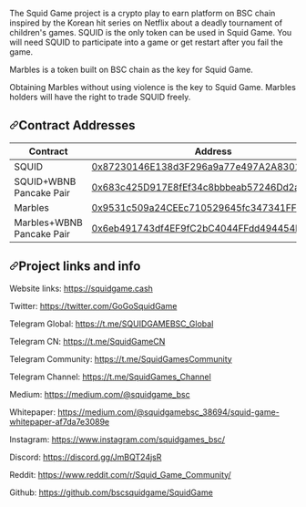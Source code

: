 
<p dir="auto">The Squid Game project is a crypto play to earn platform on BSC chain inspired by the Korean hit series on Netflix about a deadly tournament of children's games. SQUID is the only token can be used in Squid Game. You will need SQUID to participate into a game or get restart after you fail the game.</p>
<p dir="auto">Marbles is a token built on BSC chain as the key for Squid Game.</p>
<p dir="auto">Obtaining Marbles without using violence is the key to Squid Game. Marbles holders will have the right to trade SQUID freely.</p>
<h2 dir="auto"><a id="user-content-contract-addresses" class="anchor" aria-hidden="true" href="#contract-addresses"><svg class="octicon octicon-link" viewBox="0 0 16 16" version="1.1" width="16" height="16" aria-hidden="true"><path fill-rule="evenodd" d="M7.775 3.275a.75.75 0 001.06 1.06l1.25-1.25a2 2 0 112.83 2.83l-2.5 2.5a2 2 0 01-2.83 0 .75.75 0 00-1.06 1.06 3.5 3.5 0 004.95 0l2.5-2.5a3.5 3.5 0 00-4.95-4.95l-1.25 1.25zm-4.69 9.64a2 2 0 010-2.83l2.5-2.5a2 2 0 012.83 0 .75.75 0 001.06-1.06 3.5 3.5 0 00-4.95 0l-2.5 2.5a3.5 3.5 0 004.95 4.95l1.25-1.25a.75.75 0 00-1.06-1.06l-1.25 1.25a2 2 0 01-2.83 0z"></path></svg></a>Contract Addresses</h2>
<table>
<thead>
<tr>
<th>Contract</th>
<th>Address</th>
</tr>
</thead>
<tbody>
<tr>
<td>SQUID</td>
<td><a href="https://bscscan.com/token/0x87230146E138d3F296a9a77e497A2A83012e9Bc5" rel="nofollow">0x87230146E138d3F296a9a77e497A2A83012e9Bc5</a></td>
</tr>
<tr>
<td>SQUID+WBNB Pancake Pair</td>
<td><a href="https://bscscan.com/address/0x683c425D917E8fEf34c8bbbeab57246Dd2a8B718" rel="nofollow">0x683c425D917E8fEf34c8bbbeab57246Dd2a8B718</a></td>
</tr>
<tr>
<td>Marbles</td>
<td><a href="https://bscscan.com/token/0x9531c509a24CEEc710529645fc347341FF9F15EA" rel="nofollow">0x9531c509a24CEEc710529645fc347341FF9F15EA</a></td>
</tr>
<tr>
<td>Marbles+WBNB Pancake Pair</td>
<td><a href="https://bscscan.com/address/0x6eb491743df4EF9fC2bC4044FFdd494454B8199B" rel="nofollow">0x6eb491743df4EF9fC2bC4044FFdd494454B8199B</a></td>
</tr>
</tbody>
</table>
<h2 dir="auto"><a id="user-content-project-links-and-info" class="anchor" aria-hidden="true" href="#project-links-and-info"><svg class="octicon octicon-link" viewBox="0 0 16 16" version="1.1" width="16" height="16" aria-hidden="true"><path fill-rule="evenodd" d="M7.775 3.275a.75.75 0 001.06 1.06l1.25-1.25a2 2 0 112.83 2.83l-2.5 2.5a2 2 0 01-2.83 0 .75.75 0 00-1.06 1.06 3.5 3.5 0 004.95 0l2.5-2.5a3.5 3.5 0 00-4.95-4.95l-1.25 1.25zm-4.69 9.64a2 2 0 010-2.83l2.5-2.5a2 2 0 012.83 0 .75.75 0 001.06-1.06 3.5 3.5 0 00-4.95 0l-2.5 2.5a3.5 3.5 0 004.95 4.95l1.25-1.25a.75.75 0 00-1.06-1.06l-1.25 1.25a2 2 0 01-2.83 0z"></path></svg></a>Project links and info</h2>
<p dir="auto">Website links: <a href="https://squidgame.cash" rel="nofollow">https://squidgame.cash</a></p>
<p dir="auto">Twitter: <a href="https://twitter.com/GoGoSquidGame" rel="nofollow">https://twitter.com/GoGoSquidGame</a></p>
<p dir="auto">Telegram Global: <a href="https://t.me/SQUIDGAMEBSC_Global" rel="nofollow">https://t.me/SQUIDGAMEBSC_Global</a></p>
<p dir="auto">Telegram CN: <a href="https://t.me/SquidGameCN" rel="nofollow">https://t.me/SquidGameCN</a></p>
<p dir="auto">Telegram Community: <a href="https://t.me/SquidGamesCommunity" rel="nofollow">https://t.me/SquidGamesCommunity</a></p>
<p dir="auto">Telegram Channel: <a href="https://t.me/SquidGames_Channel" rel="nofollow">https://t.me/SquidGames_Channel</a></p>
<p dir="auto">Medium: <a href="https://medium.com/@squidgame_bsc" rel="nofollow">https://medium.com/@squidgame_bsc</a></p>
<p dir="auto">Whitepaper: <a href="https://medium.com/@squidgamebsc_38694/squid-game-whitepaper-af7da7e3089e" rel="nofollow">https://medium.com/@squidgamebsc_38694/squid-game-whitepaper-af7da7e3089e</a></p>
<p dir="auto">Instagram: <a href="https://www.instagram.com/squidgames_bsc/" rel="nofollow">https://www.instagram.com/squidgames_bsc/</a></p>
<p dir="auto">Discord: <a href="https://discord.gg/JmBQT24jsR" rel="nofollow">https://discord.gg/JmBQT24jsR</a></p>
<p dir="auto">Reddit: <a href="https://www.reddit.com/r/Squid_Game_Community/" rel="nofollow">https://www.reddit.com/r/Squid_Game_Community/</a></p>
<p dir="auto">Github: <a href="https://github.com/bscsquidgame/SquidGame">https://github.com/bscsquidgame/SquidGame</a></p>
</article>
        </div>
    </div>

  </readme-toc>
